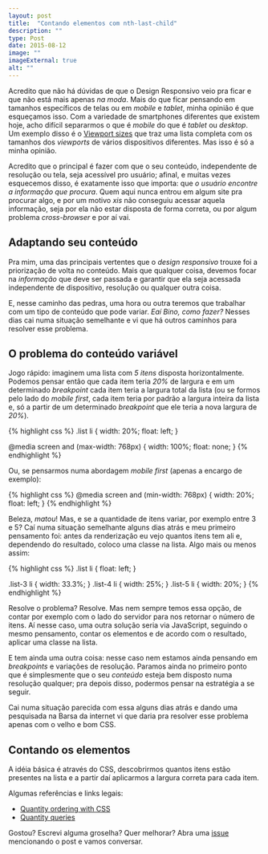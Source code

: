 ```yaml
---
layout: post
title:  "Contando elementos com nth-last-child"
description: ""
type: Post
date: 2015-08-12
image: ""
imageExternal: true
alt: ""
---
```


Acredito que não há dúvidas de que o Design Responsivo veio pra ficar e que não está mais apenas *na moda*. Mais do que ficar pensando em tamanhos específicos de telas ou em *mobile* e *tablet*, minha opinião é que esqueçamos isso. Com a variedade de smartphones diferentes que existem hoje, acho difícil separarmos o que é *mobile* do que é *tablet* ou *desktop*. Um exemplo disso é o [Viewport sizes](http://viewportsizes.com/) que traz uma lista completa com os tamanhos dos *viewports* de vários dispositivos diferentes. Mas isso é só a minha opinião.

Acredito que o principal é fazer com que o seu conteúdo, independente de resolução ou tela, seja acessível pro usuário; afinal, e muitas vezes esquecemos disso, é exatamente isso que importa: que *o usuário encontre a informação que procura*. Quem aqui nunca entrou em algum site pra procurar algo, e por um motivo *xis* não conseguiu acessar aquela informação, seja por ela não estar disposta de forma correta, ou por algum problema *cross-browser* e por aí vai.

## Adaptando seu conteúdo

Pra mim, uma das principais vertentes que o *design responsivo* trouxe foi a priorização de volta no conteúdo. Mais que qualquer coisa, devemos focar na *informação* que deve ser passada e garantir que ela seja acessada independente de dispositivo, resolução ou qualquer outra coisa.

E, nesse caminho das pedras, uma hora ou outra teremos que trabalhar com um tipo de conteúdo que pode variar. *Eaí Bino, como fazer?* Nesses dias cai numa situação semelhante e vi que há outros caminhos para resolver esse problema.

## O problema do conteúdo variável

Jogo rápido: imaginem uma lista com *5 itens* disposta horizontalmente. Podemos pensar então que cada item teria *20%* de largura e em um determinado *breakpoint* cada item teria a largura total da lista (ou se formos pelo lado do *mobile first*, cada item teria por padrão a largura inteira da lista e, só a partir de um determinado *breakpoint* que ele teria a nova largura de *20%*).

{% highlight css %}
.list li {
  width: 20%;
  float: left;
}

@media screen and (max-width: 768px) {
  width: 100%;
  float: none;
}
{% endhighlight %}

Ou, se pensarmos numa abordagem *mobile first* (apenas a encargo de exemplo):

{% highlight css %}
@media screen and (min-width: 768px) {
  width: 20%;
  float: left;
}
{% endhighlight %}

Beleza, *matou*! Mas, e se a quantidade de itens variar, por exemplo entre 3 e 5? Caí numa situação semelhante alguns dias atrás e meu primeiro pensamento foi: antes da renderização eu vejo quantos itens tem ali e, dependendo do resultado, coloco uma classe na lista. Algo mais ou menos assim:

{% highlight css %}
.list li {
  float: left;
}

.list-3 li { width: 33.3%; }
.list-4 li { width: 25%; }
.list-5 li { width: 20%; }
{% endhighlight %}

Resolve o problema? Resolve. Mas nem sempre temos essa opção, de contar por exemplo com o lado do servidor para nos retornar o número de itens. Aí nesse caso, uma outra solução seria via JavaScript, seguindo o mesmo pensamento, contar os elementos e de acordo com o resultado, aplicar uma classe na lista. 

E tem ainda uma outra coisa: nesse caso nem estamos ainda pensando em *breakpoints* e variações de resolução. Paramos ainda no primeiro ponto que é simplesmente que o seu *conteúdo* esteja bem disposto numa resolução qualquer; pra depois disso, podermos pensar na estratégia a se seguir.

Cai numa situação parecida com essa alguns dias atrás e dando uma pesquisada na Barsa da internet vi que daria pra resolver esse problema apenas com o velho e bom CSS.

## Contando os elementos

A idéia básica é através do CSS, descobrirmos quantos itens estão presentes na lista e a partir daí aplicarmos a largura correta para cada item.

Algumas referências e links legais:

* [Quantity ordering with CSS](http://www.smashingmagazine.com/2015/07/quantity-ordering-with-css/)
* [Quantity queries](http://quantityqueries.com/)

Gostou? Escrevi alguma groselha? Quer melhorar? Abra uma [issue](https://github.com/raphaelfabeni/raphaelfabeni.github.io/issues) mencionando o post e vamos conversar.
